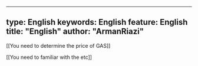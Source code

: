  
 ---
type:  English
keywords:  English
feature:  English
title: "English"
author: "ArmanRiazi"
---
 [[You need to determine the price of GAS]]

 [[You need to familiar with the etc]]